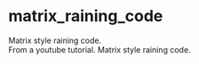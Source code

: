 # matrix_raining_code
Matrix style raining code.   
From a youtube tutorial.   Matrix style raining code.  
